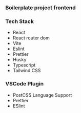 ### Boilerplate project frontend

### Tech Stack

- React
- React router dom
- Vite
- Eslint
- Prettier
- Husky
- Typescript
- Tailwind CSS

### VSCode Plugin

- PostCSS Language Support
- Prettier
- ESlint
